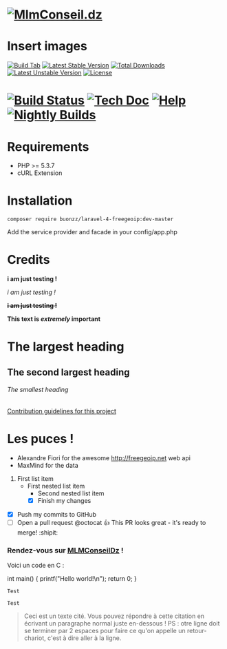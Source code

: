 [![MlmConseil.dz](https://www.mlmconseil.com/mlmc_website_fr/static/src/img/logo-default.png)](https://www.mlmconseil.dz)
=

# Insert images

[![Build Tab](https://travis-ci.org/buonzz/laravel-4-freegeoip.svg?branch=master)](https://travis-ci.org/buonzz/laravel-4-freegeoip)
[![Latest Stable Version](http://www.darwinbiler.com/assets/stable.svg)](https://packagist.org/packages/buonzz/laravel-4-freegeoip) 
[![Total Downloads](http://www.darwinbiler.com/assets/downloads.svg)](https://packagist.org/packages/buonzz/laravel-4-freegeoip)
[![Latest Unstable Version](http://www.darwinbiler.com/assets/unstable.svg)](https://packagist.org/packages/buonzz/laravel-4-freegeoip) 
[![License](http://www.darwinbiler.com/assets/license.svg)](https://packagist.org/packages/buonzz/laravel-4-freegeoip)

[![Build Status](http://runbot.odoo.com/runbot/badge/flat/1/11.0.svg)](http://runbot.odoo.com/runbot)
[![Tech Doc](http://img.shields.io/badge/11.0-docs-875A7B.svg?style=flat&colorA=8F8F8F)](http://www.odoo.com/documentation/11.0)
[![Help](http://img.shields.io/badge/11.0-help-875A7B.svg?style=flat&colorA=8F8F8F)](https://www.odoo.com/forum/help-1)
[![Nightly Builds](http://img.shields.io/badge/11.0-nightly-875A7B.svg?style=flat&colorA=8F8F8F)](http://nightly.odoo.com/)
=

Requirements
=

* PHP >= 5.3.7
* cURL Extension

Installation
=

    composer require buonzz/laravel-4-freegeoip:dev-master

Add the service provider and facade in your config/app.php
    
Credits
=======

**i am just testing !**

*i am just testing !*

~~**i am just testing !**~~

**This text is _extremely_ important**
# The largest heading
## The second largest heading
###### The smallest heading

[Contribution guidelines for this project](docs/CONTRIBUTING.md)

# Les puces !

* Alexandre Fiori for the awesome http://freegeoip.net web api
* MaxMind for the data

1. First list item
   - First nested list item
     - Second nested list item
     - [x] Finish my changes
- [X] Push my commits to GitHub
- [ ] Open a pull request
@octocat :+1: This PR looks great - it's ready to merge! :shipit:

### Rendez-vous sur [MLMConseilDz](http://www.mlmconseil.dz) !

Voici un code en C :

int main()
{
    printf("Hello world!\n");
    return 0;
} 

` Test `

    Test
    
> Ceci est un texte cité. Vous pouvez répondre à cette citation en écrivant un paragraphe normal juste en-dessous !
PS : otre ligne doit se terminer par 2 espaces pour faire ce qu'on appelle un retour-chariot, c'est à dire aller à la ligne.
